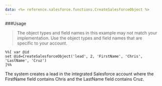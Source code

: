 ```yaml
---
data: <%= reference.salesforce.functions.CreateSalesforceObject %>
---
```

###Usage
> The object types and field names in this example may not match your implementation. Use the object types and field names that are specific to your account.

```
%%[ var @id
set @id=CreateSalesforceObject('lead', 2, 'FirstName', 'Chris', 'LastName', 'Cruz')
]%%
```
The system creates a lead in the integrated Salesforce account where the FirstName field contains Chris and the LastName field contains Cruz.
